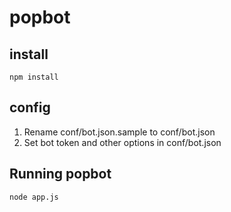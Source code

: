 # popbot

## install

`npm install`

## config

1. Rename conf/bot.json.sample to conf/bot.json
2. Set bot token and other options in conf/bot.json

## Running popbot

`node app.js`
